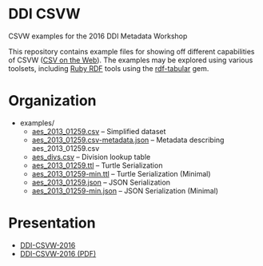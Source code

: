 # DDI CSVW
CSVW examples for the 2016 DDI Metadata Workshop

This repository contains example files for showing off different capabilities of CSVW ([CSV on the Web]()).
The examples may be explored using various toolsets, including [Ruby RDF](https://ruby-rdf.github.io/) tools using the [rdf-tabular](https://rubygems.org/gems/rdf-tabular) gem.

# Organization
* examples/
  * [aes_2013_01259.csv](examples/aes_2013_01259.csv) – Simplified dataset
  * [aes_2013_01259.csv-metadata.json](examples/aes_2013_01259.csv-metadata.json) – Metadata describing aes_2013_01259.csv
  * [aes_divs.csv](examples/aes_divs.csv) – Division lookup table
  * [aes_2013_01259.ttl](examples/aes_2013_01259.ttl) – Turtle Serialization
  * [aes_2013_01259-min.ttl](examples/aes_2013_01259-min.ttl) – Turtle Serialization (Minimal)
  * [aes_2013_01259.json](examples/aes_2013_01259.json) – JSON Serialization
  * [aes_2013_01259-min.json](examples/aes_2013_01259-min.json) – JSON Serialization (Minimal)

# Presentation
* [DDI-CSVW-2016](presentation/index.html)
* [DDI-CSVW-2016 (PDF)](presentation/DDI-CSVW-2016.pdf)